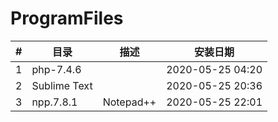 # ProgramFiles



| #    | 目录         | 描述      | 安装日期         |
| ---- | ------------ | --------- | ---------------- |
| 1    | php-7.4.6    |           | 2020-05-25 04:20 |
| 2    | Sublime Text |           | 2020-05-25 20:36 |
| 3    | npp.7.8.1    | Notepad++ | 2020-05-25 22:01 |

